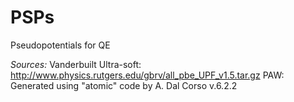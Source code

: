 # PSPs
Pseudopotentials for QE

*Sources:* 
Vanderbuilt Ultra-soft: http://www.physics.rutgers.edu/gbrv/all_pbe_UPF_v1.5.tar.gz
PAW: Generated using "atomic" code by A. Dal Corso  v.6.2.2